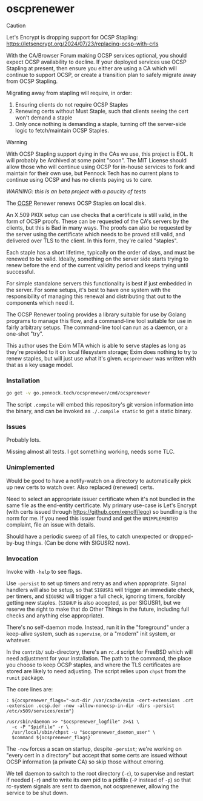 oscprenewer
===========

> [!CAUTION]
> Let's Encrypt is dropping support for OCSP Stapling:
> <https://letsencrypt.org/2024/07/23/replacing-ocsp-with-crls>
>
> With the CA/Browser Forum making OCSP services optional, you should expect
> OCSP availability to decline.  If your deployed services use OCSP Stapling
> at present, then ensure you either are using a CA which will continue to
> support OCSP, or create a transition plan to safely migrate away from OCSP
> Stapling.
>
> Migrating away from stapling will require, in order:
>  1. Ensuring clients do not require OCSP Staples
>  2. Renewing certs without Must Staple, such that clients seeing the cert
>     won't demand a staple
>  3. Only once nothing is demanding a staple, turning off the server-side
>     logic to fetch/maintain OCSP Staples.

> [!WARNING]
> With OCSP Stapling support dying in the CAs we use, this project is EOL.
> It will probably be Archived at some point "soon".
> The MIT License should allow those who will continue using OCSP for in-house
> services to fork and maintain for their own use, but Pennock Tech has no
> current plans to continue using OCSP and has no clients paying us to care.

*WARNING: this is an beta project with a paucity of tests*

The <abbr title='Online Certificate Status Protocol'>OCSP</abbr> Renewer
renews OCSP Staples on local disk.

An X.509 PKIX setup can use checks that a certificate is still valid, in the
form of OCSP proofs.  These can be requested of the CA's servers by the
clients, but this is Bad in many ways.  The proofs can also be requested by
the server using the certificate which needs to be proved still valid, and
delivered over TLS to the client.  In this form, they're called "staples".

Each staple has a short lifetime, typically on the order of days, and must be
renewed to be valid.  Ideally, something on the server side starts trying to
renew before the end of the current validity period and keeps trying until
successful.

For simple standalone servers this functionality is best if just embedded in
the server.  For some setups, it's best to have one system with the
responsibility of managing this renewal and distributing that out to the
components which need it.

The OCSP Renewer tooling provides a library suitable for use by Golang
programs to manage this flow, and a command-line tool suitable for use in
fairly arbitrary setups.  The command-line tool can run as a daemon, or a
one-shot "try".

This author uses the Exim MTA which is able to serve staples as long as
they're provided to it on local filesystem storage; Exim does nothing to try
to renew staples, but will just use what it's given.  `ocsprenewer` was
written with that as a key usage model.


### Installation

```sh
go get -v go.pennock.tech/ocsprenewer/cmd/ocsprenewer
```

The script `.compile` will embed this repository's git version information
into the binary, and can be invoked as `./.compile static` to get a static
binary.


### Issues

Probably lots.

Missing almost all tests.  I got something working, needs some TLC.

### Unimplemented

Would be good to have a notify-watch on a directory to automatically pick up
new certs to watch over.  Also replaced (renewed) certs.

Need to select an appropriate issuer certificate when it's not bundled in the
same file as the end-entity certificate.  My primary use-case is Let's Encrypt
(with certs issued through <https://github.com/xenolf/lego>) so bundling is
the norm for me.  If you need this issuer found and get the `UNIMPLEMENTED`
complaint, file an issue with details.

Should have a periodic sweep of all files, to catch unexpected or
dropped-by-bug things.  (Can be done with SIGUSR2 now).

### Invocation

Invoke with `-help` to see flags.

Use `-persist` to set up timers and retry as and when appropriate.  Signal
handlers will also be setup, so that `SIGUSR1` will trigger an immediate
check, per timers, and `SIGUSR2` will trigger a full check, ignoring timers,
forcibly getting new staples.
(`SIGHUP` is also accepted, as per SIGUSR1, but we reserve the right to make
that do Other Things in the future, including full checks and anything else
appropriate).

There's no self-daemon mode.  Instead, run it in the "foreground" under a
keep-alive system, such as `supervise`, or a "modern" init system, or
whatever.

In the `contrib/` sub-directory, there's an `rc.d` script for FreeBSD which
will need adjustment for your installation.  The path to the command, the
place you choose to keep OCSP staples, and where the TLS certificates are
stored are likely to need adjusting.  The script relies upon `chpst` from the
`runit` package.

The core lines are:
```
: ${ocsprenewer_flags="-out-dir /var/cache/exim -cert-extensions .crt -extension .ocsp.der -now -allow-nonocsp-in-dir -dirs -persist /etc/x509/services/exim"}

/usr/sbin/daemon >> "$ocsprenewer_logfile" 2>&1 \
  -c -P "$pidfile" -r \
  /usr/local/sbin/chpst -u "$ocsprenewer_daemon_user" \
  $command ${ocsprenewer_flags}`
```

The `-now` forces a scan on startup, despite `-persist`; we're working on
"every cert in a directory" but accept that some certs are issued without OCSP
information (a private CA) so skip those without erroring.

We tell daemon to switch to the root directory (`-c`), to supervise and
restart if needed (`-r`) and to write its _own_ pid to a pidfile (`-P` instead
of `-p`) so that rc-system signals are sent to daemon, not ocsprenewer,
allowing the service to be shut down.
